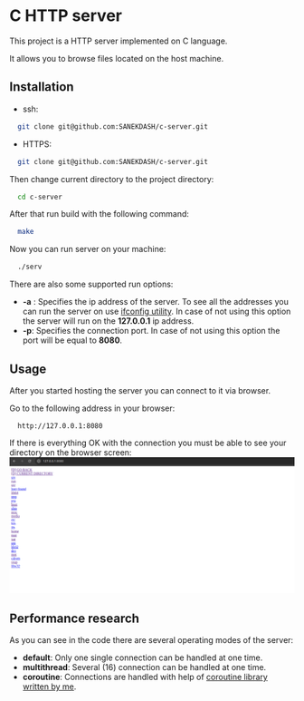  # C HTTP server
This project is a HTTP server implemented on C language.

It allows you to browse files located on the host machine.

## Installation 
- ssh:
```bash
  git clone git@github.com:SANEKDASH/c-server.git
```
- HTTPS:
```bash
  git clone git@github.com:SANEKDASH/c-server.git
```
Then change current directory to the project directory:
```bash
  cd c-server  
```
After that run build with the following command:  
```bash
  make  
```
Now you can run server on your machine:
```bash
  ./serv
```

There are also some supported run options:
- __-a__ : Specifies the ip address of the server.
To see all the addresses you can run the server on use [ifconfig utility](https://man7.org/linux/man-pages/man8/ifconfig.8.html).
In case of not using this option the server will run on the __127.0.0.1__ ip address.
- __-p__: Specifies the connection port. In case of not using this option the port will be equal to __8080__.

## Usage
After you started hosting the server you can connect to it via browser.

Go to the following address in your browser:
```
  http://127.0.0.1:8080
``` 
If there is everything OK with the connection you must be able to see your directory on the browser screen:
![alt text](img/serv.png)

## Performance research
As you can see in the code there are several operating modes of the server:
- __default__:
Only one single connection can be handled at one time.
- __multithread__:
Several (16) connection can be handled at one time.
- __coroutine__:
Connections are handled with help of [coroutine library written by me](https://github.com/SANEKDASH/my_coro_lib).
